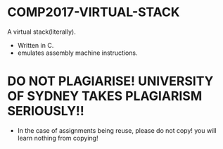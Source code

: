 # COMP2017-VIRTUAL-STACK
A virtual stack(literally). 
* Written in C. 
* emulates assembly machine instructions.
# DO NOT PLAGIARISE! UNIVERSITY OF SYDNEY TAKES PLAGIARISM SERIOUSLY!!
* In the case of assignments being reuse, please do not copy! you will learn nothing from copying!
